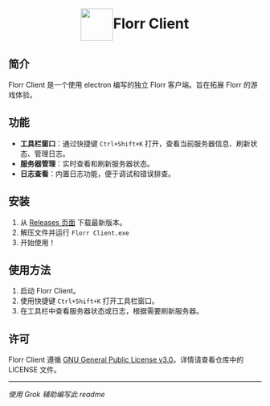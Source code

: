 <h1 align="center"><img src="./resource/favicon.ico" width="64" align="center">Florr Client</h1>

## 简介

Florr Client 是一个使用 electron 编写的独立 Florr 客户端。旨在拓展 Florr 的游戏体验。

## 功能

- **工具栏窗口**：通过快捷键 `Ctrl+Shift+K` 打开，查看当前服务器信息、刷新状态、管理日志。  
- **服务器管理**：实时查看和刷新服务器状态。  
- **日志查看**：内置日志功能，便于调试和错误排查。  

## 安装

1. 从 [Releases 页面](https://github.com/eLecCap1taL/florr-client/releases) 下载最新版本。  
2. 解压文件并运行 `Florr Client.exe`
3. 开始使用！  

## 使用方法

1. 启动 Florr Client。  
2. 使用快捷键 `Ctrl+Shift+K` 打开工具栏窗口。  
3. 在工具栏中查看服务器状态或日志，根据需要刷新服务器。  

## 许可

Florr Client 遵循 [GNU General Public License v3.0](LICENSE)。详情请查看仓库中的 LICENSE 文件。

---

*使用 Grok 辅助编写此 readme*